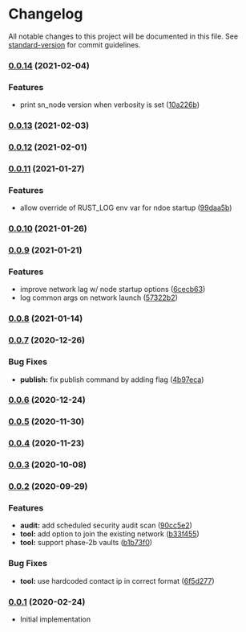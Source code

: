 # Changelog

All notable changes to this project will be documented in this file. See [standard-version](https://github.com/conventional-changelog/standard-version) for commit guidelines.

### [0.0.14](https://github.com/maidsafe/sn_launch_tool/compare/v0.0.13...v0.0.14) (2021-02-04)


### Features

* print sn_node version when verbosity is set ([10a226b](https://github.com/maidsafe/sn_launch_tool/commit/10a226bae26cab168458a757447f05959e27c525))

### [0.0.13](https://github.com/maidsafe/sn_launch_tool/compare/v0.0.12...v0.0.13) (2021-02-03)

### [0.0.12](https://github.com/maidsafe/sn_launch_tool/compare/v0.0.11...v0.0.12) (2021-02-01)

### [0.0.11](https://github.com/maidsafe/sn_launch_tool/compare/v0.0.10...v0.0.11) (2021-01-27)


### Features

* allow override of RUST_LOG env var for ndoe startup ([99daa5b](https://github.com/maidsafe/sn_launch_tool/commit/99daa5b9b6af1a082da03d4678c76b8ff563d4dd))

### [0.0.10](https://github.com/maidsafe/sn_launch_tool/compare/v0.0.9...v0.0.10) (2021-01-26)

### [0.0.9](https://github.com/maidsafe/sn_launch_tool/compare/v0.0.8...v0.0.9) (2021-01-21)


### Features

* improve network lag w/ node startup options ([6cecb63](https://github.com/maidsafe/sn_launch_tool/commit/6cecb63c24ef91acae8a0f22d4bb4f9b29c19539))
* log common args on network launch ([57322b2](https://github.com/maidsafe/sn_launch_tool/commit/57322b2c4a2e91278722b3df94654b6672a871b0))

### [0.0.8](https://github.com/maidsafe/sn_launch_tool/compare/v0.0.7...v0.0.8) (2021-01-14)

### [0.0.7](https://github.com/maidsafe/sn_launch_tool/compare/v0.0.6...v0.0.7) (2020-12-26)


### Bug Fixes

* **publish:** fix publish command by adding flag ([4b97eca](https://github.com/maidsafe/sn_launch_tool/commit/4b97ecaf09f734fe87b25b8ec29aae2a7355989b))

### [0.0.6](https://github.com/maidsafe/sn_launch_tool/compare/v0.0.5...v0.0.6) (2020-12-24)

### [0.0.5](https://github.com/maidsafe/sn_launch_tool/compare/v0.0.4...v0.0.5) (2020-11-30)

### [0.0.4](https://github.com/maidsafe/sn_launch_tool/compare/v0.0.3...v0.0.4) (2020-11-23)

### [0.0.3](https://github.com/maidsafe/sn_launch_tool/compare/v0.0.2...v0.0.3) (2020-10-08)

### [0.0.2](https://github.com/maidsafe/sn_launch_tool/compare/v0.0.1...v0.0.2) (2020-09-29)


### Features

* **audit:** add scheduled security audit scan ([90cc5e2](https://github.com/maidsafe/sn_launch_tool/commit/90cc5e2df5177a114c638077d3e5f0b0c164ccbc))
* **tool:** add option to join the existing network ([b33f455](https://github.com/maidsafe/sn_launch_tool/commit/b33f4556e1e20f48ceaf9dd55222a415f77fc0df))
* **tool:** support phase-2b vaults ([b1b73f0](https://github.com/maidsafe/sn_launch_tool/commit/b1b73f06f336728316e87abbd7fa71ab2723d391))


### Bug Fixes

* **tool:** use hardcoded contact ip in correct format ([6f5d277](https://github.com/maidsafe/sn_launch_tool/commit/6f5d277502078ab08acbaa1346e14c5b6167cd66))

### [0.0.1](https://github.com/maidsafe/sn_launch_tool/compare/v0.0.1...v0.0.1) (2020-02-24)
* Initial implementation
